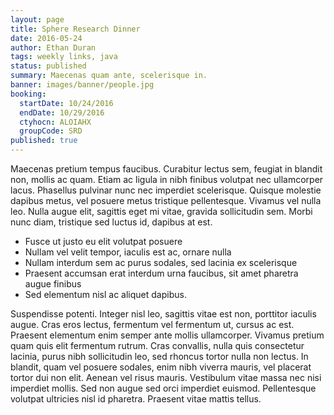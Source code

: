 ```yaml
---
layout: page
title: Sphere Research Dinner
date: 2016-05-24
author: Ethan Duran
tags: weekly links, java
status: published
summary: Maecenas quam ante, scelerisque in.
banner: images/banner/people.jpg
booking:
  startDate: 10/24/2016
  endDate: 10/29/2016
  ctyhocn: ALOIAHX
  groupCode: SRD
published: true
---
```

Maecenas pretium tempus faucibus. Curabitur lectus sem, feugiat in blandit non, mollis ac quam. Etiam ac ligula in nibh finibus volutpat nec ullamcorper lacus. Phasellus pulvinar nunc nec imperdiet scelerisque. Quisque molestie dapibus metus, vel posuere metus tristique pellentesque. Vivamus vel nulla leo. Nulla augue elit, sagittis eget mi vitae, gravida sollicitudin sem. Morbi nunc diam, tristique sed luctus id, dapibus at est.

* Fusce ut justo eu elit volutpat posuere
* Nullam vel velit tempor, iaculis est ac, ornare nulla
* Nullam interdum sem ac purus sodales, sed lacinia ex scelerisque
* Praesent accumsan erat interdum urna faucibus, sit amet pharetra augue finibus
* Sed elementum nisl ac aliquet dapibus.

Suspendisse potenti. Integer nisl leo, sagittis vitae est non, porttitor iaculis augue. Cras eros lectus, fermentum vel fermentum ut, cursus ac est. Praesent elementum enim semper ante mollis ullamcorper. Vivamus pretium quam quis elit fermentum rutrum. Cras convallis, nulla quis consectetur lacinia, purus nibh sollicitudin leo, sed rhoncus tortor nulla non lectus. In blandit, quam vel posuere sodales, enim nibh viverra mauris, vel placerat tortor dui non elit. Aenean vel risus mauris. Vestibulum vitae massa nec nisi imperdiet mollis. Sed non augue sed orci imperdiet euismod. Pellentesque volutpat ultricies nisl id pharetra. Praesent vitae mattis tellus.
